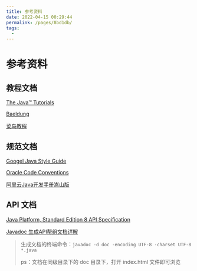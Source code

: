 ```yaml
---
title: 参考资料
date: 2022-04-15 00:29:44
permalink: /pages/8bd1db/
tags:
  - 
---
```

# 参考资料

## 教程文档
[The Java™ Tutorials](https://docs.oracle.com/javase/tutorial/)

[Baeldung](https://www.baeldung.com/)

[菜鸟教程](https://www.runoob.com/java/java-tutorial.html)

## 规范文档

[Googel Java Style Guide](https://google.github.io/styleguide/javaguide.html)

[Oracle Code Conventions](https://www.oracle.com/technetwork/java/codeconventions-150003.pdf)

[阿里云Java开发手册嵩山版](https://www.google.com/url?sa=t&source=web&rct=j&url=https://www.haicheng.website/download/book/Java%25E5%25BC%2580%25E5%258F%2591%25E6%2589%258B%25E5%2586%258C%25EF%25BC%2588%25E5%25B5%25A9%25E5%25B1%25B1%25E7%2589%2588%25EF%25BC%2589.pdf&ved=2ahUKEwiI_ub445T3AhWoR2wGHekjDasQFnoECAMQAQ&usg=AOvVaw2geakTbfNsB_iWEkt3-9rl)

## API 文档

[Java Platform, Standard Edition 8 API Specification](https://docs.oracle.com/javase/8/docs/api/)

[Javadoc 生成API帮组文档详解](https://blog.csdn.net/fanxiaobin577328725/article/details/52658781)

> 生成文档的终端命令：`javadoc -d doc -encoding UTF-8 -charset UTF-8 *.java`
>
> ps：文档在同级目录下的 doc 目录下，打开 index.html 文件即可浏览
